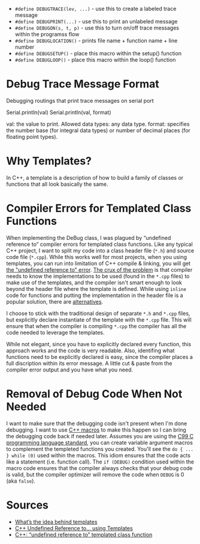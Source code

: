 <!--
Maintainer:   jeffskinnerbox@yahoo.com / www.jeffskinnerbox.me
Version:      0.9.0
-->


* `#define DEBUGTRACE(lev, ...)` - use this to create a labeled trace message
* `#define DEBUGPRINT(...)` - use this to print an unlabeled message
* `#define DEBUGON(s, t, p)` - use this to turn on/off trace messages within the programss flow
* `#define DEBUGLOCATION()` - prints file name + function name + line number
* `#define DEBUGSETUP()` - place this macro within the setup() function
* `#define DEBUGLOOP()` - place this macro within the loop() function

# Debug Trace Message Format
Debugging routings that print trace messages on serial port

Serial.println(val)
Serial.println(val, format)

val: the value to print. Allowed data types: any data type.
format: specifies the number base (for integral data types) or number of decimal places (for floating point types).

# Why Templates?
In C++, a template is a description of how to build a family of classes or functions
that all look basically the same.

# Compiler Errors for Templated Class Functions
When implementing the DeBug class,
I was plagued by “undefined reference to” compiler errors for templated class functions.
Like any typical C++ project,
I want to split my code into a class header file (`*.h`) and source code file (`*.cpp`).
While this works well for most projects,
when you using templates, you can run into limitation of C++ compile & linking,
you will get [the "undefined reference to" error][01].
[The crux of the problem][02] is that compiler needs to know the implementations to be used
(found in the  `*.cpp` files) to make use of the templates,
and the compiler isn't smart enough to look beyond the header file where the template is defined.
While using `inline` code for functions and putting the implementation
in the header file is a popular solution, there are [alternatives][01].

I choose to stick with the traditional design of separate `*.h` and `*.cpp` files,
but explicitly declare instantiate of the template with the `*.cpp` file.
This will ensure that when the compiler is compiling `*.cpp`
the compiler has all the code needed to leverage the templates.

While not elegant, since you have to explicitly declared every function,
this approach works and the code is very readable.
Also, identifing what functions need to be explicitly declared is easy,
since the compiler places a full discription within its error message.
A little cut & paste from the compiler error output and you have what you need.

# Removal of Debug Code When Not Needed
I want to make sure that the debugging code isn't present when I'm done debugging.
I want to use [C++ macros][03] to make this happen so I can bring the debugging code
back if needed later.
Assumes you are using the [C99 C programming language standard][04],
you can create variable argument macros to complement the templeted functions you created.
You'll see the `do { ... } while (0)` used within the macros.
This idiom ensures that the code acts like a statement (i.e. function call).
The `if (DEBUG)` condition used within the macro code ensures that the compiler
always checks that your debug code is valid,
but the compiler optimizer will remove the code when `DEBUG` is 0 (aka `false`).

# Sources
* [What’s the idea behind templates](http://web.archive.org/web/20190621081506/https://isocpp.org/wiki/faq/templates#overview-templates)
* [C++ Undefined Reference to... using Templates](https://www.sololearn.com/Discuss/2184286/c-undefined-reference-to-using-templates)
* [C++: “undefined reference to” templated class function][01]



[01]:https://bytefreaks.net/programming-2/c/c-undefined-reference-to-templated-class-function
[02]:https://stackoverflow.com/questions/495021/why-can-templates-only-be-implemented-in-the-header-file
[03]:https://gcc.gnu.org/onlinedocs/cpp/Macros.html
[04]:https://en.wikipedia.org/wiki/C99
[05]:
[06]:
[07]:
[08]:
[09]:
[10]:
